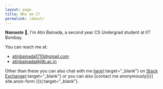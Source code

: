 ```yaml
---
layout: page
title: Who am I?
permalink: /about/
---
```


**Namaste :pray:**, I'm Atin Bainada, a second year CS Undergrad student at IIT Bombay.

You can reach me at:

- [atinbainada1710@gmail.com](mailto:atinbainada1710@gmail.com)
- [atinbainada@iitb.ac.in](mailto:atinbainada@iitb.ac.in)

Other than these you can also chat with me [here](https://chat.stackexchange.com/users/462899/atin){:target="_blank"} on [Stack Exchange](https://stackexchange.com){:target="_blank"} or you can also [contact me anonymously]({{ site.anon-form }}){:target="_blank"}.
